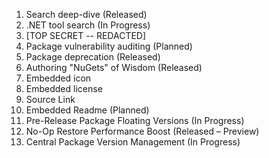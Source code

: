 1. Search deep-dive (Released)
1. .NET tool search (In Progress)
1. [TOP SECRET -- REDACTED]
1. Package vulnerability auditing (Planned)
1. Package deprecation (Released)
1. Authoring "NuGets" of Wisdom (Released)
1. Embedded icon
1. Embedded license
1. Source Link
1. Embedded Readme (Planned)
1. Pre-Release Package Floating Versions (In Progress)
1. No-Op Restore Performance Boost (Released – Preview)
1. Central Package Version Management (In Progress)



